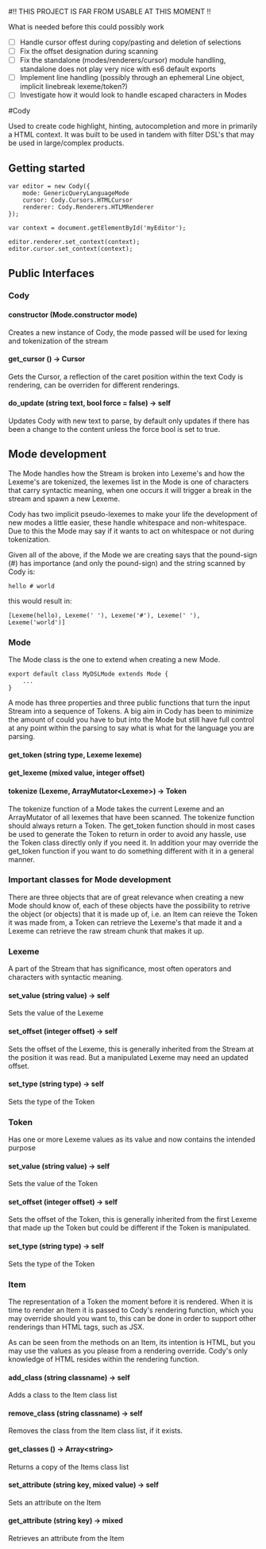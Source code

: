 #!! THIS PROJECT IS FAR FROM USABLE AT THIS MOMENT !!

What is needed before this could possibly work

- [ ] Handle cursor offest during copy/pasting and deletion of selections
- [ ] Fix the offset designation during scanning
- [ ] Fix the standalone (modes/renderers/cursor) module handling, standalone does not play very nice with es6 default exports
- [ ] Implement line handling (possibly through an ephemeral Line object, implicit linebreak lexeme/token?)
- [ ] Investigate how it would look to handle escaped characters in Modes

#Cody

Used to create code highlight, hinting, autocompletion and more in primarily a
HTML context. It was built to be used in tandem with filter DSL's that may be
used in large/complex products.

## Getting started

	var editor = new Cody({
		mode: GenericQueryLanguageMode
		cursor: Cody.Cursors.HTMLCursor
		renderer: Cody.Renderers.HTLMRenderer
	});

	var context = document.getElementById('myEditor');

	editor.renderer.set_context(context);
	editor.cursor.set_context(context);

## Public Interfaces

### Cody

#### constructor (Mode.constructor mode)

Creates a new instance of Cody, the mode passed will be used for lexing and
tokenization of the stream

#### get_cursor () -> Cursor

Gets the Cursor, a reflection of the caret position within the text Cody is
rendering, can be overriden for different renderings.

#### do_update (string text, bool force = false) -> self

Updates Cody with new text to parse, by default only updates if there has been
a change to the content unless the force bool is set to true.

## Mode development

The Mode handles how the Stream is broken into Lexeme's and how the Lexeme's
are tokenized, the lexemes list in the Mode is one of characters that carry
syntactic meaning, when one occurs it will trigger a break in the stream and
spawn a new Lexeme.

Cody has two implicit pseudo-lexemes to make your life the development of new
modes a little easier, these handle whitespace and non-whitespace. Due to this
the Mode may say if it wants to act on whitespace or not during tokenization.

Given all of the above, if the Mode we are creating says that the pound-sign
(#) has importance (and only the pound-sign) and the string scanned by Cody is:

	hello # world

this would result in:

	[Lexeme(hello), Lexeme(' '), Lexeme('#'), Lexeme(' '), Lexeme('world')]

### Mode

The Mode class is the one to extend when creating a new Mode.

	export default class MyDSLMode extends Mode {
		...
	}

A mode has three properties and three public functions that turn the input
Stream into a sequence of Tokens. A big aim in Cody has been to minimize the
amount of could you have to but into the Mode but still have full control at
any point within the parsing to say what is what for the language you are
parsing.

#### get_token (string type, Lexeme lexeme)
#### get_lexeme (mixed value, integer offset)
#### tokenize (Lexeme, ArrayMutator&lt;Lexeme&gt;) -> Token

The tokenize function of a Mode takes the current Lexeme and an ArrayMutator of
all lexemes that have been scanned. The tokenize function should always return a
Token. The get_token function should in most cases be used to generate the
Token to return in order to avoid any hassle, use the Token class directly only
if you need it. In addition your may override the get_token function if you
want to do something different with it in a general manner.

### Important classes for Mode development

There are three objects that are of great relevance when creating a new Mode
should know of, each of these objects have the possibility to retrive the
object (or objects) that it is made up of, i.e. an Item can reieve the Token it
was made from, a Token can retrieve the Lexeme's that made it and a Lexeme can
retrieve the raw stream chunk that makes it up.

### Lexeme

A part of the Stream that has significance, most often operators and characters
with syntactic meaning.

#### set_value (string value) -> self

Sets the value of the Lexeme

#### set_offset (integer offset) -> self

Sets the offset of the Lexeme, this is generally inherited from the Stream at
the position it was read. But a manipulated Lexeme may need an updated offset.

#### set_type (string type) -> self

Sets the type of the Token

### Token

Has one or more Lexeme values as its value and now contains the intended purpose

#### set_value (string value) -> self

Sets the value of the Token

#### set_offset (integer offset) -> self

Sets the offset of the Token, this is generally inherited from the first Lexeme
that made up the Token but could be different if the Token is manipulated.

#### set_type (string type) -> self

Sets the type of the Token

### Item

The representation of a Token the moment before it is rendered. When it is time
to render an Item it is passed to Cody's rendering function, which you may
override should you want to, this can be done in order to support other
renderings than HTML tags, such as JSX.

As can be seen from the methods on an Item, its intention is HTML, but you may
use the values as you please from a rendering override. Cody's only knowledge
of HTML resides within the rendering function.

#### add_class (string classname) -> self

Adds a class to the Item class list

#### remove_class (string classname) -> self

Removes the class from the Item class list, if it exists.

#### get_classes () -> Array&lt;string&gt;

Returns a copy of the Items class list

#### set_attribute (string key, mixed value) -> self

Sets an attribute on the Item

#### get_attribute (string key) -> mixed

Retrieves an attribute from the Item
